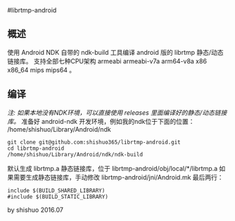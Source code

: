 #librtmp-android

## 概述 ##
使用 Android NDK 自带的 ndk-build 工具编译 android 版的 librtmp 静态/动态链接库。
支持全部七种CPU架构 armeabi armeabi-v7a arm64-v8a x86 x86_64 mips mips64 。

## 编译 ##
*注: 如果本地没有NDK环境，可以直接使用 releases 里面编译好的静态/动态链接库。*
准备好 android-ndk 开发环境，例如我的ndk位于下面的位置：
/home/shishuo/Library/Android/ndk

```
git clone git@github.com:shishuo365/librtmp-android.git
cd librtmp-android
/home/shishuo/Library/Android/ndk/ndk-build
```

默认生成 librtmp.a 静态链接库，位于 librtmp-android/obj/local/*/librtmp.a
如果需要生成静态链接库，手动修改 librtmp-android/jni/Android.mk 最后两行：

```
include $(BUILD_SHARED_LIBRARY)
#include $(BUILD_STATIC_LIBRARY)
```


by shishuo 2016.07
